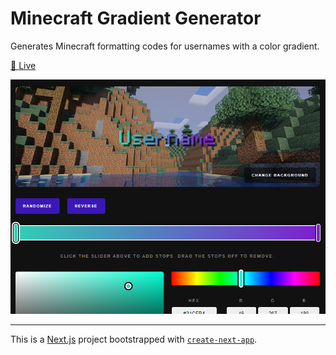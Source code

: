 # Minecraft Gradient Generator

Generates Minecraft formatting codes for usernames with a color gradient.

[🔗 Live](https://colors.ezm.ac/)

![Preview](./preview.png)

---

This is a [Next.js](https://nextjs.org/) project bootstrapped with [`create-next-app`](https://github.com/vercel/next.js/tree/canary/packages/create-next-app).
